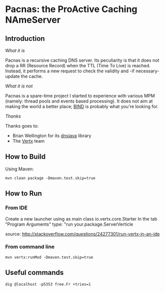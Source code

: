 # Pacnas: the ProActive Caching NAmeServer

## Introduction 

*What it is*

Pacnas is a recursive caching DNS server. Its peculiarity is that it does not drop a RR (Resource Record) when the TTL (Time To Live) is reached. Instead, it performs a new request to check the validity and -if necessary- update the cache.  

*What it is not*

Pacnas is a spare-time project I started to experience with various MPM (namely: thread pools and events based processing). It does not aim at making the world a better place; [BIND](https://www.isc.org/downloads/bind/) is probably what you're looking for.

*Thanks*

Thanks goes to:
* Brian Wellington for its [dnsjava](http://www.xbill.org/dnsjava/) library
* The [Vertx](http://vertx.io/) team 

## How to Build

Using Maven:

```
mvn clean package -Dmaven.test.skip=true
```

## How to Run 


### From IDE

Create a new launcher using as main class io.vertx.core.Starter
In the tab "Program Arguments" type: "run your.package.ServerVerticle

source: http://stackoverflow.com/questions/24277301/run-vertx-in-an-ide

### From command line

```
mvn vertx:runMod -Dmaven.test.skip=true
```

## Useful commands

```
dig @localhost -p5353 free.Fr +tries=1
```